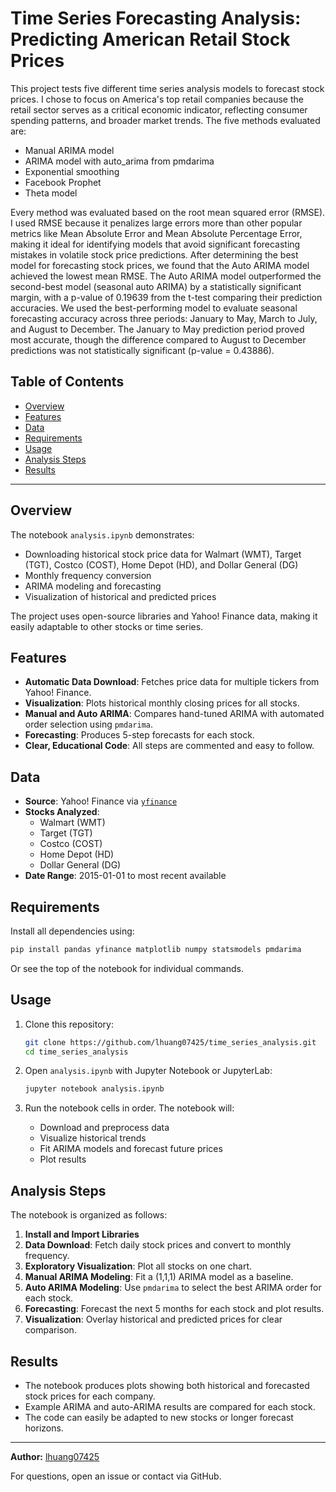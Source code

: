# Time Series Forecasting Analysis: Predicting American Retail Stock Prices

This project tests five different time series analysis models to forecast stock prices. I chose to focus on America's top retail companies because the retail sector serves as a critical economic indicator, reflecting consumer spending patterns, and broader market trends.
The five methods evaluated are:

- Manual ARIMA model
- ARIMA model with auto_arima from pmdarima
- Exponential smoothing
- Facebook Prophet
- Theta model

Every method was evaluated based on the root mean squared error (RMSE). I used RMSE because it penalizes large errors more than other popular metrics like Mean Absolute Error and Mean Absolute Percentage Error, making it ideal for identifying models that avoid significant forecasting mistakes in volatile stock price predictions.
After determining the best model for forecasting stock prices, we found that the Auto ARIMA model achieved the lowest mean RMSE. The Auto ARIMA model outperformed the second-best model (seasonal auto ARIMA) by a statistically significant margin, with a p-value of 0.19639 from the t-test comparing their prediction accuracies.
We used the best-performing model to evaluate seasonal forecasting accuracy across three periods: January to May, March to July, and August to December. The January to May prediction period proved most accurate, though the difference compared to August to December predictions was not statistically significant (p-value = 0.43886).


## Table of Contents

- [Overview](#overview)
- [Features](#features)
- [Data](#data)
- [Requirements](#requirements)
- [Usage](#usage)
- [Analysis Steps](#analysis-steps)
- [Results](#results)

---

## Overview

The notebook `analysis.ipynb` demonstrates:

- Downloading historical stock price data for Walmart (WMT), Target (TGT), Costco (COST), Home Depot (HD), and Dollar General (DG)
- Monthly frequency conversion
- ARIMA modeling and forecasting
- Visualization of historical and predicted prices

The project uses open-source libraries and Yahoo! Finance data, making it easily adaptable to other stocks or time series.

## Features

- **Automatic Data Download**: Fetches price data for multiple tickers from Yahoo! Finance.
- **Visualization**: Plots historical monthly closing prices for all stocks.
- **Manual and Auto ARIMA**: Compares hand-tuned ARIMA with automated order selection using `pmdarima`.
- **Forecasting**: Produces 5-step forecasts for each stock.
- **Clear, Educational Code**: All steps are commented and easy to follow.

## Data

- **Source**: Yahoo! Finance via [`yfinance`](https://github.com/ranaroussi/yfinance)
- **Stocks Analyzed**:
  - Walmart (WMT)
  - Target (TGT)
  - Costco (COST)
  - Home Depot (HD)
  - Dollar General (DG)
- **Date Range**: 2015-01-01 to most recent available

## Requirements

Install all dependencies using:

```bash
pip install pandas yfinance matplotlib numpy statsmodels pmdarima
```

Or see the top of the notebook for individual commands.

## Usage

1. Clone this repository:
    ```bash
    git clone https://github.com/lhuang07425/time_series_analysis.git
    cd time_series_analysis
    ```

2. Open `analysis.ipynb` with Jupyter Notebook or JupyterLab:
    ```bash
    jupyter notebook analysis.ipynb
    ```

3. Run the notebook cells in order. The notebook will:
    - Download and preprocess data
    - Visualize historical trends
    - Fit ARIMA models and forecast future prices
    - Plot results

## Analysis Steps

The notebook is organized as follows:

1. **Install and Import Libraries**
2. **Data Download**: Fetch daily stock prices and convert to monthly frequency.
3. **Exploratory Visualization**: Plot all stocks on one chart.
4. **Manual ARIMA Modeling**: Fit a (1,1,1) ARIMA model as a baseline.
5. **Auto ARIMA Modeling**: Use `pmdarima` to select the best ARIMA order for each stock.
6. **Forecasting**: Forecast the next 5 months for each stock and plot results.
7. **Visualization**: Overlay historical and predicted prices for clear comparison.

## Results

- The notebook produces plots showing both historical and forecasted stock prices for each company.
- Example ARIMA and auto-ARIMA results are compared for each stock.
- The code can easily be adapted to new stocks or longer forecast horizons.

---

**Author:** [lhuang07425](https://github.com/lhuang07425)

For questions, open an issue or contact via GitHub.
````
